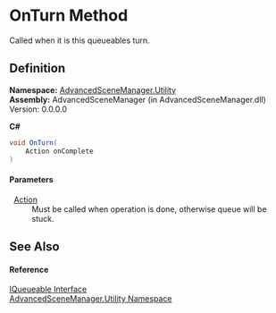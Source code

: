 # OnTurn Method


Called when it is this queueables turn.



## Definition
**Namespace:** <a href="N_AdvancedSceneManager_Utility">AdvancedSceneManager.Utility</a>  
**Assembly:** AdvancedSceneManager (in AdvancedSceneManager.dll) Version: 0.0.0.0

**C#**
``` C#
void OnTurn(
	Action onComplete
)
```



#### Parameters
<dl><dt>  <a href="https://learn.microsoft.com/dotnet/api/system.action" target="_blank" rel="noopener noreferrer">Action</a></dt><dd>Must be called when operation is done, otherwise queue will be stuck.</dd></dl>

## See Also


#### Reference
<a href="T_AdvancedSceneManager_Utility_IQueueable">IQueueable Interface</a>  
<a href="N_AdvancedSceneManager_Utility">AdvancedSceneManager.Utility Namespace</a>  
